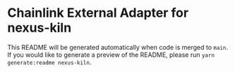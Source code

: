 # Chainlink External Adapter for nexus-kiln

This README will be generated automatically when code is merged to `main`. If you would like to generate a preview of the README, please run `yarn generate:readme nexus-kiln`.
